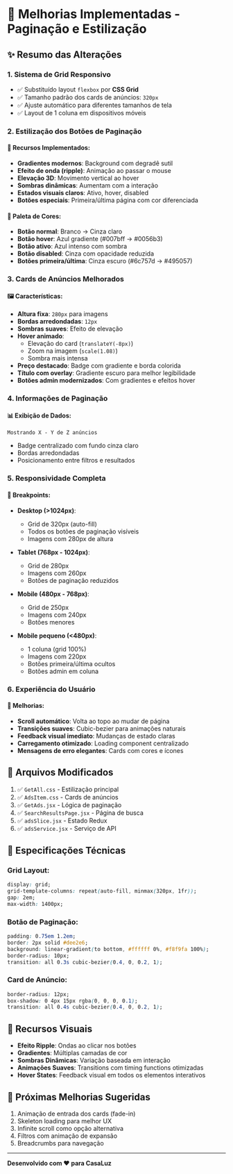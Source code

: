 # 🎨 Melhorias Implementadas - Paginação e Estilização

## ✨ Resumo das Alterações

### 1. **Sistema de Grid Responsivo**

- ✅ Substituído layout `flexbox` por **CSS Grid**
- ✅ Tamanho padrão dos cards de anúncios: `320px`
- ✅ Ajuste automático para diferentes tamanhos de tela
- ✅ Layout de 1 coluna em dispositivos móveis

### 2. **Estilização dos Botões de Paginação**

#### 🎯 Recursos Implementados:

- **Gradientes modernos**: Background com degradê sutil
- **Efeito de onda (ripple)**: Animação ao passar o mouse
- **Elevação 3D**: Movimento vertical ao hover
- **Sombras dinâmicas**: Aumentam com a interação
- **Estados visuais claros**: Ativo, hover, disabled
- **Botões especiais**: Primeira/última página com cor diferenciada

#### 🎨 Paleta de Cores:

- **Botão normal**: Branco → Cinza claro
- **Botão hover**: Azul gradiente (#007bff → #0056b3)
- **Botão ativo**: Azul intenso com sombra
- **Botão disabled**: Cinza com opacidade reduzida
- **Botões primeira/última**: Cinza escuro (#6c757d → #495057)

### 3. **Cards de Anúncios Melhorados**

#### 🖼️ Características:

- **Altura fixa**: `280px` para imagens
- **Bordas arredondadas**: `12px`
- **Sombras suaves**: Efeito de elevação
- **Hover animado**:
  - Elevação do card (`translateY(-8px)`)
  - Zoom na imagem (`scale(1.08)`)
  - Sombra mais intensa
- **Preço destacado**: Badge com gradiente e borda colorida
- **Título com overlay**: Gradiente escuro para melhor legibilidade
- **Botões admin modernizados**: Com gradientes e efeitos hover

### 4. **Informações de Paginação**

#### 📊 Exibição de Dados:

```
Mostrando X - Y de Z anúncios
```

- Badge centralizado com fundo cinza claro
- Bordas arredondadas
- Posicionamento entre filtros e resultados

### 5. **Responsividade Completa**

#### 📱 Breakpoints:

- **Desktop (>1024px)**:

  - Grid de 320px (auto-fill)
  - Todos os botões de paginação visíveis
  - Imagens com 280px de altura

- **Tablet (768px - 1024px)**:

  - Grid de 280px
  - Imagens com 260px
  - Botões de paginação reduzidos

- **Mobile (480px - 768px)**:

  - Grid de 250px
  - Imagens com 240px
  - Botões menores

- **Mobile pequeno (<480px)**:
  - 1 coluna (grid 100%)
  - Imagens com 220px
  - Botões primeira/última ocultos
  - Botões admin em coluna

### 6. **Experiência do Usuário**

#### 🚀 Melhorias:

- **Scroll automático**: Volta ao topo ao mudar de página
- **Transições suaves**: Cubic-bezier para animações naturais
- **Feedback visual imediato**: Mudanças de estado claras
- **Carregamento otimizado**: Loading component centralizado
- **Mensagens de erro elegantes**: Cards com cores e ícones

## 🎯 Arquivos Modificados

1. ✅ `GetAll.css` - Estilização principal
2. ✅ `AdsItem.css` - Cards de anúncios
3. ✅ `GetAds.jsx` - Lógica de paginação
4. ✅ `SearchResultsPage.jsx` - Página de busca
5. ✅ `adsSlice.jsx` - Estado Redux
6. ✅ `adsService.jsx` - Serviço de API

## 📐 Especificações Técnicas

### Grid Layout:

```css
display: grid;
grid-template-columns: repeat(auto-fill, minmax(320px, 1fr));
gap: 2em;
max-width: 1400px;
```

### Botão de Paginação:

```css
padding: 0.75em 1.2em;
border: 2px solid #dee2e6;
background: linear-gradient(to bottom, #ffffff 0%, #f8f9fa 100%);
border-radius: 10px;
transition: all 0.3s cubic-bezier(0.4, 0, 0.2, 1);
```

### Card de Anúncio:

```css
border-radius: 12px;
box-shadow: 0 4px 15px rgba(0, 0, 0, 0.1);
transition: all 0.4s cubic-bezier(0.4, 0, 0.2, 1);
```

## 🎨 Recursos Visuais

- **Efeito Ripple**: Ondas ao clicar nos botões
- **Gradientes**: Múltiplas camadas de cor
- **Sombras Dinâmicas**: Variação baseada em interação
- **Animações Suaves**: Transitions com timing functions otimizadas
- **Hover States**: Feedback visual em todos os elementos interativos

## 🔄 Próximas Melhorias Sugeridas

1. Animação de entrada dos cards (fade-in)
2. Skeleton loading para melhor UX
3. Infinite scroll como opção alternativa
4. Filtros com animação de expansão
5. Breadcrumbs para navegação

---

**Desenvolvido com ❤️ para CasaLuz**
